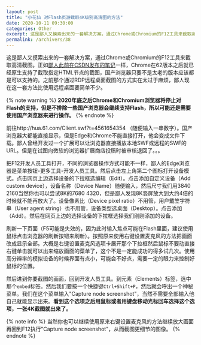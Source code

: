 ```yaml
---
layout: post
title: "小花仙 对Flash页游截取4K级别高清图的方法"
date: 2020-10-11 09:30:00
categories: Other
excerpt: 这是鄙人又摸索出来的一套解决方案，通过Chrome或Chromium的F12工具来截取高清截图。正如[鄙人此前在CSDN发布的笔记](https://blog.csdn.net/qq_35977139/article/details/108988838)一样，Chrome在62版本之后就已经原生支持了截取指定HTML节点的截图，国产浏览器只要不是太老的版本应该都是可以支持的。之前那个通过RDP远程桌面截图的方式实在太过于麻烦，鄙人现在这一套方法比使用远程桌面要简单不少。
permalink: /archivers/38
---
```


这是鄙人又摸索出来的一套解决方案，通过Chrome或Chromium的F12工具来截取高清截图。正如[鄙人此前在CSDN发布的笔记](https://blog.csdn.net/qq_35977139/article/details/108988838)一样，Chrome在62版本之后就已经原生支持了截取指定HTML节点的截图，国产浏览器只要不是太老的版本应该都是可以支持的。之前那个通过RDP远程桌面截图的方式实在太过于麻烦，鄙人现在这一套方法比使用远程桌面要简单不少。

{% note warning %}
**2020年底之后Chrome和Chromium浏览器将停止对Flash的支持，但是不排除一些国产浏览器会继续支持Flash，所以可能还是需要使用国产浏览器来进行操作。**
{% endnote %}

前往http://hua.61.com/Client.swf?t=4561654354 （随便输入一串数字）。国产浏览器大都能直接显示，但是Edge和Chrome不能直接打开，他会变成文件下载。鄙人曾经开发过一个扩展可以让浏览器直接播放本地SWF或远程的SWF的URL。但是在试图向微软的浏览器扩展商店投稿时被审核退回了。。。

把F12开发人员工具打开，不同的浏览器操作方式可能不一样，鄙人的Edge浏览器是菜单按钮-更多工具-开发人员工具。然后点击左上角第二个图标打开设备模式。点击网页上边选择设备的下拉框选编辑（Edit）。点击添加自定义设备（Add custom device），设备名称（Device Name）随便输入，然后尺寸我们用3840 2160当然你也可以尝试8K的7680 4320，但是鄙人发现8K竖屏放大到大约4倍的时候就不能再放大了。设备像素比（Device pixel ratio）不用管，用户戴笠字符串（User agent string）也不用管，设备类型选桌面（Desktop）。点击添加（Add）。然后在网页上边的选择设备的下拉框选择我们刚刚添加的设备。

刷新一下页面（F5可能是失效的，因为此时输入焦点可能在Flash里面，建议使用鼠标点击浏览器的刷新按钮来刷新）。按照原来使用右键设置麦克风的方法把画面改成显示全部。大概是右键设置麦克风选项卡展开那个下拉框然后鼠标不要动直接右键单击就可以出来缩放画面的菜单了，这个不是一定能成功的得多试几次。使用高分辨率的模拟设备的时候界面有点小，可能会不好点，需要一定的眼力来控制好鼠标的位置。

然后进到你要截图的画面，回到开发人员工具。到元素（Elements）标签，选中那个```embed```标签。然后我们要按一个快捷键```Ctrl+Shift+P```，然后就会呼出一个神秘菜单。我们在这个菜单输入"Capture node screenshot"，当然不需要全部输入他自己就能显示出来。**看到这个选项之后用鼠标或者用键盘移动光标回车选择这个选项，一张4K截图就出来了。**

{% note info %}
当然你也可以继续使用原来右键设置麦克风的方法继续放大画面再回到F12执行"Capture node screenshot"，从而截图更细节的图像。
{% endnote %}

